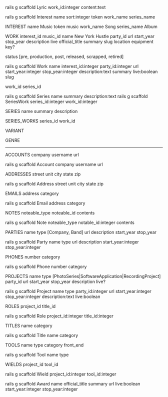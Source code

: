 rails g scaffold Lyric work_id:integer content:text

rails g scaffold Interest name sort:integer token work_name series_name


INTEREST
  name         Music
  token        music
  work_name    Song
  series_name  Album


WORK
  interest_id music_id
  name        New York Hustle
  party_id
  url
  start_year
  stop_year
  description
  live
  official_title
  summary
  slug
  location
  equipment
  key?

  status [pre, production, post, released, scrapped, retired]

rails g scaffold Work name interest_id:integer party_id:integer url start_year:integer stop_year:integer description:text summary live:boolean slug


work_id
series_id


rails g scaffold Series name summary description:text
rails g scaffold SeriesWork series_id:integer work_id:integer

SERIES
  name
  summary
  description

SERIES_WORKS
  series_id
  work_id




VARIANT

GENRE

  

---

ACCOUNTS
  company
  username
  url

rails g scaffold Account company username url


ADDRESSES
  street
  unit
  city
  state
  zip

rails g scaffold Address street unit city state zip

EMAILS
  address
  category

rails g scaffold Email address category

NOTES
  noteable_type
  noteable_id
  contents

rails g scaffold Note noteable_type notable_id:integer contents


PARTIES
  name
  type [Company, Band]
  url
  description
  start_year
  stop_year

rails g scaffold Party name type url description start_year:integer stop_year:integer

PHONES
  number
  category

rails g scaffold Phone number category


PROJECTS
  name
  type [PhotoSeries|SoftwareApplication|RecordingProject]
  party_id
  url
  start_year
  stop_year
  description
  live?

rails g scaffold Project name type party_id:integer url start_year:integer stop_year:integer description:text live:boolean


ROLES
  project_id
  title_id

rails g scaffold Role project_id:integer title_id:integer

TITLES
  name
  category

rails g scaffold Title name category

TOOLS
  name
  type
  category
  front_end

rails g scaffold Tool name type



WIELDS
  project_id
  tool_id

rails g scaffold Wield project_id:integer tool_id:integer

rails g scaffold Award name official_title summary url live:boolean start_year:integer stop_year:integer
